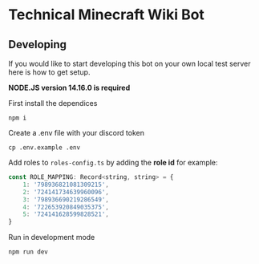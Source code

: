 # Technical Minecraft Wiki Bot

## Developing

If you would like to start developing this bot on your own local
test server here is how to get setup.

**NODE.JS version 14.16.0 is required**

First install the dependices

```
npm i
```

Create a .env file with your discord token

```
cp .env.example .env
```

Add roles to `roles-config.ts` by adding the **role id** for example:

```js
const ROLE_MAPPING: Record<string, string> = {
    1: '798936821081309215',
    2: '724141734639960096',
    3: '798936690219286549',
    4: '722653920849035375',
    5: '724141628599828521',
}
```

Run in development mode

```
npm run dev
```
